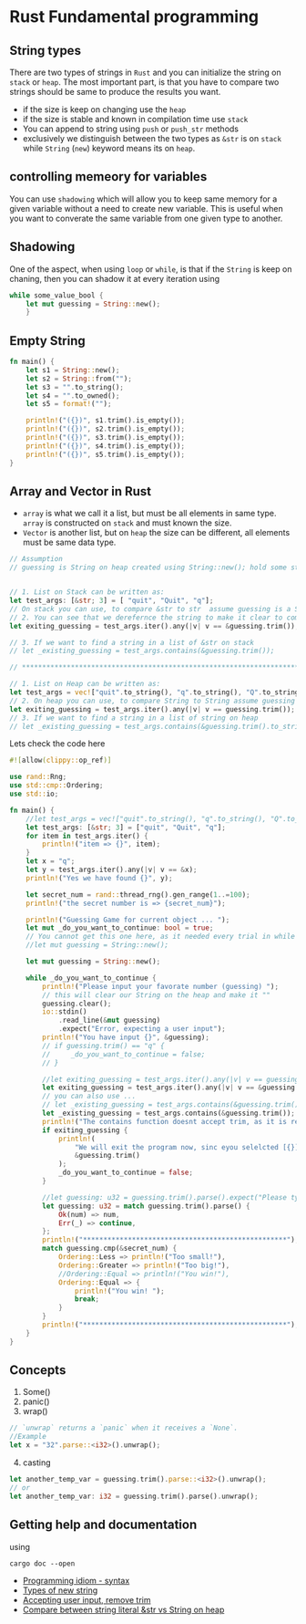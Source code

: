 # Rust Fundamental programming

## String types
There are two types of strings in `Rust` and you can initialize the string on
`stack` or `heap`. The most important part, is that you have to compare two
strings should be same to produce the results you want.

- if the size is keep on changing use the `heap`
- if the size is stable and known in compilation time use `stack`
- You can append to string using `push` or `push_str` methods
- exclusively we distinguish between the two types as `&str` is on `stack`
  while `String` (`new`) keyword means its on `heap`.

## controlling memeory for variables
You can use `shadowing` which will allow you to keep same memory for a given
variable without a need to create new variable. This is useful when you want to
converate the same variable from one given type to another.


## Shadowing
One of the aspect, when using `loop` or `while`, is that if the `String` is keep on chaning, then you can shadow it at every iteration using


```rust
while some_value_bool {
    let mut guessing = String::new();
    }

```

## Empty String

```Rust
fn main() {
    let s1 = String::new();
    let s2 = String::from("");
    let s3 = "".to_string();
    let s4 = "".to_owned();
    let s5 = format!("");

    println!("({})", s1.trim().is_empty());
    println!("({})", s2.trim().is_empty());
    println!("({})", s3.trim().is_empty());
    println!("({})", s4.trim().is_empty());
    println!("({})", s5.trim().is_empty());
}
```


## Array and Vector in Rust
- `array` is what we call it a list, but must be all elements in same type. `array` is constructed on `stack` and must known the size.
- `Vector` is another list, but on `heap` the size can be different, all elements must be same data type.

```Rust
// Assumption
// guessing is String on heap created using String::new(); hold some string.


// 1. List on Stack can be written as:
let test_args: [&str; 3] = [ "quit", "Quit", "q"];
// On stack you can use, to compare &str to str  assume guessing is a String, trim will converate it from String to str
// 2. You can see that we derefernce the string to make it clear to compare &str to &str
let exiting_guessing = test_args.iter().any(|v| v == &guessing.trim());

// 3. If we want to find a string in a list of &str on stack
// let _existing_guessing = test_args.contains(&guessing.trim());

// *******************************************************************************************

// 1. List on Heap can be written as:
let test_args = vec!["quit".to_string(), "q".to_string(), "Q".to_string()];
// 2. On heap you can use, to compare String to String assume guessing is a String
let exiting_guessing = test_args.iter().any(|v| v == guessing.trim());
// 3. If we want to find a string in a list of string on heap
// let _existing_guessing = test_args.contains(&guessing.trim().to_string());

```
Lets check the code here


```rust
#![allow(clippy::op_ref)]

use rand::Rng;
use std::cmp::Ordering;
use std::io;

fn main() {
    //let test_args = vec!["quit".to_string(), "q".to_string(), "Q".to_string()];
    let test_args: [&str; 3] = ["quit", "Quit", "q"];
    for item in test_args.iter() {
        println!("item => {}", item);
    }
    let x = "q";
    let y = test_args.iter().any(|v| v == &x);
    println!("Yes we have found {}", y);

    let secret_num = rand::thread_rng().gen_range(1..=100);
    println!("the secret number is => {secret_num}");

    println!("Guessing Game for current object ... ");
    let mut _do_you_want_to_continue: bool = true;
    // You cannot get this one here, as it needed every trial in while .. <-
    //let mut guessing = String::new();

    let mut guessing = String::new();

    while _do_you_want_to_continue {
        println!("Please input your favorate number (guessing) ");
        // this will clear our String on the heap and make it ""
        guessing.clear();
        io::stdin()
            .read_line(&mut guessing)
            .expect("Error, expecting a user input");
        println!("You have input {}", &guessing);
        // if guessing.trim() == "q" {
        //     _do_you_want_to_continue = false;
        // }

        //let exiting_guessing = test_args.iter().any(|v| v == guessing.trim());
        let exiting_guessing = test_args.iter().any(|v| v == &guessing.trim());
        // you can also use ...
        // let _existing_guessing = test_args.contains(&guessing.trim().to_string());
        let _existing_guessing = test_args.contains(&guessing.trim());
        println!("The contains function doesnt accept trim, as it is required a String while trim produces a &str, currently the value is {}", _existing_guessing);
        if exiting_guessing {
            println!(
                "We will exit the program now, sinc eyou selelcted [{}]... ",
                &guessing.trim()
            );
            _do_you_want_to_continue = false;
        }

        //let guessing: u32 = guessing.trim().parse().expect("Please type a number!");
        let guessing: u32 = match guessing.trim().parse() {
            Ok(num) => num,
            Err(_) => continue,
        };
        println!("**************************************************");
        match guessing.cmp(&secret_num) {
            Ordering::Less => println!("Too small!"),
            Ordering::Greater => println!("Too big!"),
            //Ordering::Equal => println!("You win!"),
            Ordering::Equal => {
                println!("You win! ");
                break;
            }
        }
        println!("**************************************************");
    }
}

```




## Concepts
1.  Some()
2.  panic()
3.  wrap()
```Rust
// `unwrap` returns a `panic` when it receives a `None`.
//Example
let x = "32".parse::<i32>().unwrap();
```
4. casting
```rust
let another_temp_var = guessing.trim().parse::<i32>().unwrap();
// or
let another_temp_var: i32 = guessing.trim().parse().unwrap();

```



## Getting help and documentation
using
```shell
cargo doc --open
```


- [Programming idiom - syntax](https://programming-idioms.org/idiom/12/check-if-list-contains-a-value/414/rust)
- [Types of new string](https://www.hackertouch.com/how-to-create-and-check-string-is-empty-rust.html)
- [Accepting user input, remove trim](http://danielnill.com)
- [Compare between string literal &str vs String on heap ](https://stackoverflow.com/questions/24158114/what-are-the-differences-between-rusts-string-and-str)

